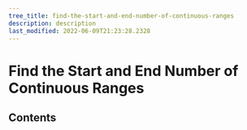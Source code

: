 ```yaml
---
tree_title: find-the-start-and-end-number-of-continuous-ranges
description: description
last_modified: 2022-06-09T21:23:28.2328
---
```


# Find the Start and End Number of Continuous Ranges

## Contents
